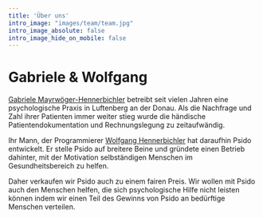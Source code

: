 ```yaml
---
title: 'Über uns'
intro_image: "images/team/team.jpg"
intro_image_absolute: false
intro_image_hide_on_mobile: false
---
```


# Gabriele & Wolfgang

[Gabriele Mayrwöger-Hennerbichler](https://www.mayrwoeger.com) betreibt seit vielen Jahren eine psychologische Praxis in Luftenberg an der Donau. 
Als die Nachfrage und Zahl ihrer Patienten immer weiter stieg wurde die händische Patientendokumentation und Rechnungslegung zu zeitaufwändig.

Ihr Mann, der Programmierer [Wolfgang Hennerbichler](https://www.wogri.at/about/wogri/) hat daraufhin Psido entwickelt. Er stelle Psido auf breitere Beine und gründete einen Betrieb dahinter, mit der Motivation selbständigen Menschen im Gesundheitsbereich zu helfen. 

Daher verkaufen wir Psido auch zu einem fairen Preis. Wir wollen mit Psido auch den Menschen helfen, die sich psychologische Hilfe nicht leisten können indem wir einen Teil des Gewinns von Psido an bedürftige Menschen verteilen.